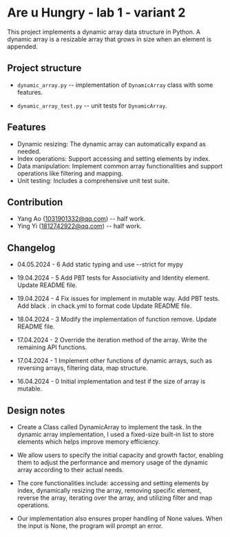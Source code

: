 # Are u Hungry - lab 1 - variant 2

  This project implements a dynamic array data structure in Python.
  A dynamic array is a resizable array that grows in size when an element is appended.

## Project structure

- `dynamic_array.py` -- implementation of `DynamicArray` class with some features.

- `dynamic_array_test.py` -- unit tests for `DynamicArray`.

## Features

- Dynamic resizing: The dynamic array can automatically expand as needed.
- Index operations: Support accessing and setting elements by index.
- Data manipulation: Implement common array functionalities and
  support operations like filtering and mapping.
- Unit testing: Includes a comprehensive unit test suite.

## Contribution

- Yang Ao (1031901332@qq.com) -- half work.
- Ying Yi (1812742922@qq.com) -- half work.

## Changelog

- 04.05.2024 - 6
  Add static typing and use --strict for mypy

- 19.04.2024 - 5
  Add PBT tests for Associativity and Identity element.
  Update README file.

- 19.04.2024 - 4
  Fix issues for implement in mutable way.
  Add PBT tests.
  Add black . in chack.yml to format code
  Update README file.

- 18.04.2024 - 3
  Modify the implementation of function remove.
  Update README file.

- 17.04.2024 - 2
  Override the iteration method of the array.
  Write the remaining API functions.

- 17.04.2024 - 1
  Implement other functions of dynamic arrays, such as reversing arrays,
  filtering data, map structure.

- 16.04.2024 - 0
  Initial implementation and test if the size of array is mutable.

## Design notes

- Create a Class called DynamicArray to implement the task. In the dynamic
  array implementation, I used a fixed-size built-in list to store elements
  which helps improve memory efficiency.

- We allow users to specify the initial capacity and growth factor, enabling
  them to adjust the performance and memory usage of the dynamic array
  according to their actual needs.

- The core functionalities include: accessing and setting elements by index,
  dynamically resizing the array, removing specific element, reverse the array,
  iterating over the array, and utilizing filter and map operations.

- Our implementation also ensures proper handling of None values.
  When the input is None, the program will prompt an error.
